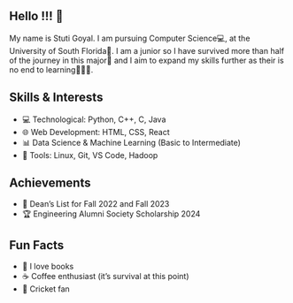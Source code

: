 ## Hello !!! 👋

My name is Stuti Goyal. 
I am pursuing Computer Science💻, at the University of South Florida🌴.
I am a junior so I have survived more than half of the journey in this major🫡 and I aim to expand my skills further as their is no end to learning👩🏻‍💻.  
 
## Skills & Interests
- 💻 Technological: Python, C++, C, Java 
- 🌐 Web Development: HTML, CSS, React  
- 📊 Data Science & Machine Learning (Basic to Intermediate)  
- 🔧 Tools: Linux, Git, VS Code, Hadoop 

## Achievements
- 🏅 Dean’s List for Fall 2022 and Fall 2023  
- 🏆 Engineering Alumni Society Scholarship 2024  

## Fun Facts
- 📔 I love books  
- ☕ Coffee enthusiast (it’s survival at this point)  
- 🏏 Cricket fan  
